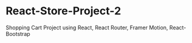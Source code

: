 # React-Store-Project-2
Shopping Cart Project using React, React Router, Framer Motion, React-Bootstrap
